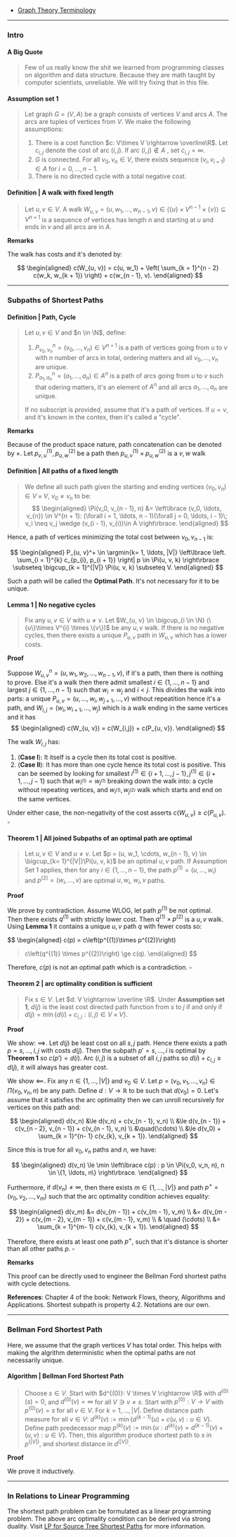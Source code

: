- [Graph Theory Terminology](../AMATH%20514%20Combinatorics%20Optimizations/Graph%20Theory%20Terminology.md)

---
### **Intro**

#### **A Big Quote**
> Few of us really know the shit we learned from programming classes on algorithm and data structure. 
Because they are math taught by computer scientists, unreliable. 
> We will try fixing that in this file. 

#### **Assumption set 1**
> Let graph $G = (V, A)$ be a graph consists of vertices $V$ and arcs $A$. 
> The arcs are tuples of vertices from $V$. 
> We make the following assumptions: 
> 1. There is a cost function $c: V\times V \rightarrow \overline\R$. Let $c_{i, j}$ denote the cost of arc $(i, j)$. If arc $(i, j)\notin A$ , set $c_{i, j} = \infty$. 
> 2. $G$ is connected. For all $v_0, v_n \in V$, there exists sequence $(v_{i}, v_{i + 1}) \in A$ for $i = 0, \ldots, n - 1$. 
> 3. There is no directed cycle with a total negative cost. 


#### **Definition | A walk with fixed length**
> Let $u, v \in V$. 
> A walk $W_{u,v} =(u, w_1, \ldots, w_{n-1}, v)\in (\{u\}\times V^{n-1}\times \{v\}) \subseteq V^{n + 1}$ is a sequence of vertices has length $n$ and starting at $u$ and ends in $v$ and all arcs are in $A$. 

**Remarks**

The walk has costs and it's denoted by: 

$$
\begin{aligned}
    c(W_{u, v}) = c(u, w_1) + \left(
        \sum_{k = 1}^{n - 2} c(w_k, w_{k + 1})
    \right) + c(w_{n - 1}, v). 
\end{aligned}
$$


---
### **Subpaths of Shortest Paths**

#### **Definition | Path, Cycle**
> Let $u, v \in V$ and $n \in \N$, define: 
> 1. $P_{v_0, v_n}^n = (v_0, \ldots, v_n) \in V^{n + 1}$ is a path of vertices going from $u$ to $v$ with $n$ number of arcs in total, ordering matters and all $v_0,\ldots, v_n$ are unique. 
> 2. $P_{a_1, a_n}^n = (a_1, \ldots, a_n) \in A^n$ is a path of arcs going from $u$ to $v$ such that odering matters, it's an element of $A^{n}$ and all arcs $a_1, \ldots, a_n$ are unique. 
> 
> If no subscript is provided, assume that it's a path of vertices. 
> If $u = v$, and it's known in the contex, then it's called a "cycle". 


**Remarks**

Because of the product space nature, path concatenation can be denoted by $\times$. 
Let $p^{(1)}_{v, u}, p^{(2)}_{u, w}$ be a path then $p^{(1)}_{u, v} \times p^{(2)}_{u, w}$ is a $v, w$ walk 


#### **Definition | All paths of a fixed length**
> We define all such path given the starting and ending vertices $(v_0,v_{n}) \in V\times V$, $v_0 \neq v_{n}$ to be: 
> $$
> \begin{aligned}
>     \Pi(v_0, v_{n - 1}, n) &= 
>     \left\lbrace
>         (v_0, \ldots, v_{n}) \in V^{n + 1}: 
>         (\forall i = 1, \ldots, n - 1)(\forall j = 0, \ldots, i - 1)\; 
>             v_i \neq v_j \wedge (v_{i - 1}, v_{i})\in A
>     \right\rbrace. 
> \end{aligned}
> $$

Hence, a path of vertices minimizing the total cost between $v_0, v_{n - 1}$ is: 

$$
\begin{aligned}
    P_{u, v}^+ \in 
    \argmin{k= 1, \ldots, |V|}
    \left\lbrace
        \left. 
            \sum_{i = 1}^{k}
            c_{p_{i}, p_{i + 1}}
        \right| 
        p \in \Pi(u, v, k)
    \right\rbrace
    \subseteq 
    \bigcup_{k = 1}^{|V|} \Pi(u, v, k) \subseteq V. 
\end{aligned}
$$


Such a path will be called the **Optimal Path**. 
It's not necessary for it to be unique. 


#### **Lemma 1 | No negative cycles**
> Fix any $u, v \in V$ with $u \neq v$. 
> Let $W_{u, v} \in \bigcup_{i \in \N} (\{u\}\times V^{i} \times \{v\})$ be any $u, v$ walk. 
> If there is no negative cycles, then there exists a unique $P_{u, v}$ path in $W_{u, v}$ which has a lower costs. 

**Proof**

Suppose $W_{u, v}^n = (u, w_1, w_2, \ldots, w_{n - 1}, v)$, if it's a path, then there is nothing to prove. 
Else it's a walk then there admit smallest $i\in \{1, \ldots, n -1\}$ and largest $j\in \{1, \ldots, n - 1\}$ such that $w_i = w_j$ and $i < j$.
This divides the walk into parts: a unique $P_{u, v}= (u,\ldots, w_{i}, w_{j + 1}, \ldots, v)$ without repeatition hence it's a path, and $W_{i, j} = (w_i, w_{i + 1}, \ldots, w_{j})$ which is a walk ending in the same vertices and it has 
$$
\begin{aligned}
    c(W_{u, v}) = c(W_{i,j}) + c(P_{u, v}). 
\end{aligned}
$$

The walk $W_{i, j}$ has: 
1. (**Case I**): It itself is a cycle then its total cost is positive. 
2. (**Case II**): It has more than one cycle hence its total cost is positive. This can be seemed by looking for smallest $i^{(1)} \in \{i + 1, \ldots, j - 1\}, j^{(1)} \in \{i + 1, \ldots, j - 1\}$ such that $w_{i^{(1)}} = w_{j^{(1)}}$ breaking down the walk into: a cycle without repeating vertices, and $w_{i^{(1)}}, w_{j^{(2)}}$ walk which starts and end on the same vertices. 

Under either case, the non-negativity of the cost asserts $c(W_{u, v}) \ge c(P_{u, v})$. $\square$


#### **Theorem 1 | All joined Subpaths of an optimal path are optimal**
> Let $u, v\in V$ and $u \neq v$. 
> Let $p = (u, w_1, \cdots, w_{n - 1}, v) \in \bigcup_{k= 1}^{|V|}\Pi(u, v, k)$ be an optimal $u, v$ path. 
> If Assumption Set 1 applies, then for any $i \in \{1, \ldots, n -1\}$, the path $p^{(1)} = (u, \ldots, w_i)$ and $p^{(2)} = (w_i, \ldots,v)$ are optimal $u, w_i$, $w_i, v$ paths. 

**Proof**

We prove by contradiction. 
Assume WLOG, let path $p^{(1)}$ be not optimal.
Then there exists $q^{(1)}$ with strictly lower cost. 
Then $q^{(1)}\times p^{(2)}$ is a $u, v$ walk. 
Using **Lemma 1** it contains a unique $u, v$ path $q$ with fewer costs so: 

$$
\begin{aligned}
   c(p) = c\left(p^{(1)}\times p^{(2)}\right) 
   > c\left(q^{(1)} \times p^{(2)}\right) \ge c(q). 
\end{aligned}
$$

Therefore, $c(p)$ is not an optimal path which is a contradiction. 
$\square$


#### **Theorem 2 | arc optimality condition is sufficient**
> Fix $s \in V$. 
> Let $d: V \rightarrow \overline \R$. 
> Under **Assumption set 1**, $d(j)$ is the least cost directed path function from $s$ to $j$ if and only if $d(j) = \min \{d(i) + c_{i, j}: (i, j)\in V\times V\}$. 

**Proof**

We show: $\implies$.
Let $d(j)$ be least cost on all $s, j$ path. 
Hence there exists a path $p = s, \ldots, i, j$ with costs $d(j)$. 
Then the subpath $p' = s, \ldots, i$ is optimal by **Theorem 1** so $c(p') = d(i)$. 
Arc $(i, j)$ is a subset of all $i, j$ paths so $d(i) + c_{i, j} \ge d(j)$, it will always has greater cost. 

We show $\impliedby$. 
Fix any $n \in \{1, \ldots, |V|\}$ and $v_0 \in V$. 
Let $p = (v_0, v_1, \ldots, v_n) \in \Pi(v_0, v_n, n)$ be any path. 
Define $d: V \rightarrow \mathbb R$ to be such that $d(v_0) =0$. 
Let's assume that it satisfies the arc optimality then we can unroll recursively for vertices on this path and: 

$$
\begin{aligned}
    d(v_n) &\le d(v_n) + c(v_{n - 1}, v_n) 
    \\
    &\le d(v_{n - 1}) + c(v_{n - 2}, v_{n - 1}) + c(v_{n - 1}, v_n) 
    \\
    &\quad(\cdots)
    \\
    &\le d(v_0) + \sum_{k = 1}^{n- 1} c(v_{k}, v_{k + 1}). 
\end{aligned}
$$

Since this is true for all $v_0, v_n$ paths and $n$, we have: 

$$
\begin{aligned}
    d(v_n) \le \min \left\lbrace
       c(p) : p \in \Pi(v_0, v_n, n), n \in \{1, \ldots, n\}
    \right\rbrace. 
\end{aligned}
$$

Furthermore, if $d(v_n) \neq \infty$, then there exists $m \in \{1, \ldots, |V|\}$ and path $p^+ = (v_0, v_2, \ldots, v_m)$ such that the arc optimality condition achieves equality: 

$$
\begin{aligned}
    d(v_m) &= d(v_{m - 1}) + c(v_{m - 1}, v_m) 
    \\
    &= d(v_{m - 2}) + c(v_{m - 2}, v_{m - 1}) + c(v_{m - 1}, v_m) 
    \\
    & \quad (\cdots)
    \\
    &= \sum_{k = 1}^{m- 1} c(v_{k}, v_{k + 1}). 
\end{aligned}
$$

Therefore, there exists at least one path $p^+$, such that it's distance is shorter than all other paths $p$. 
$\square$

**Remarks**

This proof can be directly used to engineer the Bellman Ford shortest paths with cycle detections. 


**References**: 
Chapter 4 of the book: Network Flows, theory, Algorithms and Applications. Shortest subpath is property 4.2. Notations are our own. 

---
### **Bellman Ford Shortest Path**

Here, we assume that the graph vertices $V$ has total order. 
This helps with making the algrithm deterministic when the optimal paths are not necessarily unique. 

#### **Algorithm | Bellman Ford Shortest Path**
> Choose $s \in V$. 
> Start with $d^{(0)}: V \times V \rightarrow \R$ with $d^{(0)}(s) = 0$, and $d^{(0)}(v) = \infty$ for all $V \ni v \neq s$. 
> Start with $p^{(0)}: V \rightarrow V$ with $p^{(0)}(v) = s$ for all $v \in V$. 
> For $k = 1, \ldots, |V|$. 
> Define distance path measure for all $v\in V$: $d^{(k)}(v) := \min\{d^{(k-1)}(u) + c(u, v): u \in V\}$.
> Define path predecessor map $p^{(k)}(v) := \min\{u : d^{(k)}(v) = d^{(k - 1)}(v) + (u, v): u\in V\}$. 
> Then, this algorithm produce shortest path to $s$ in $p^{(|V|)}$, and shortest distance in $d^{(|V|)}$. 

**Proof**

We prove it inductively. 



---
### **In Relations to Linear Programming**

The shortest path problem can be formulated as a linear programming problem. 
The above arc optimality condition can be derived via strong duality. Visit [LP for Source Tree Shortest Paths](../AMATH%20514%20Combinatorics%20Optimizations/Everything%20Network%20Flow/LP%20for%20Source%20Tree%20Shortest%20Paths.md) for more information. 
